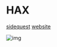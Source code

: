# HAX
[sidequest](https://sidequestvr.com/app/3366/hax)
[website](https://www.engineorganic.com/hax)

![img](https://static.wixstatic.com/media/57e73d_9446a7e7be2646e9bf593d44324cf25f~mv2.png/v1/fill/w_796,h_506,al_c,q_90,usm_0.66_1.00_0.01/57e73d_9446a7e7be2646e9bf593d44324cf25f~mv2.webp)
